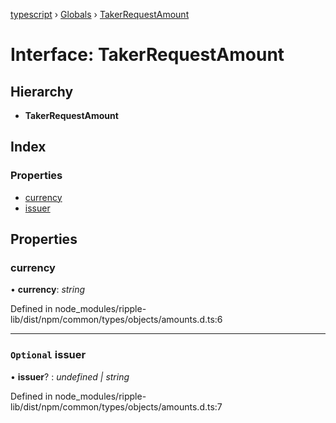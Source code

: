 [typescript](../README.md) › [Globals](../globals.md) › [TakerRequestAmount](takerrequestamount.md)

# Interface: TakerRequestAmount

## Hierarchy

* **TakerRequestAmount**

## Index

### Properties

* [currency](takerrequestamount.md#currency)
* [issuer](takerrequestamount.md#optional-issuer)

## Properties

###  currency

• **currency**: *string*

Defined in node_modules/ripple-lib/dist/npm/common/types/objects/amounts.d.ts:6

___

### `Optional` issuer

• **issuer**? : *undefined | string*

Defined in node_modules/ripple-lib/dist/npm/common/types/objects/amounts.d.ts:7
